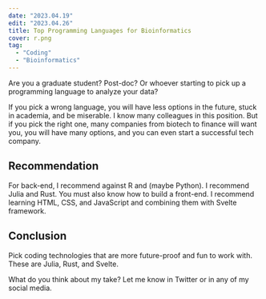 ```yaml
---
date: "2023.04.19"
edit: "2023.04.26"
title: Top Programming Languages for Bioinformatics
cover: r.png
tag:
  - "Coding"
  - "Bioinformatics"
---
```


Are you a graduate student? Post-doc? Or whoever starting to pick up a programming language to analyze your data?

If you pick a wrong language, you will have less options in the future, stuck in academia, and be miserable. I know many colleagues in this position.
But if you pick the right one, many companies from biotech to finance will want you, you will have many options, and you can even start a successful tech company.

## Recommendation

For back-end, I recommend against R and (maybe Python).
I recommend Julia and Rust.
You must also know how to build a front-end.
I recommend learning HTML, CSS, and JavaScript and combining them with Svelte framework.

## Conclusion

Pick coding technologies that are more future-proof and fun to work with.
These are Julia, Rust, and Svelte.

What do you think about my take? Let me know in Twitter or in any of my social media.
